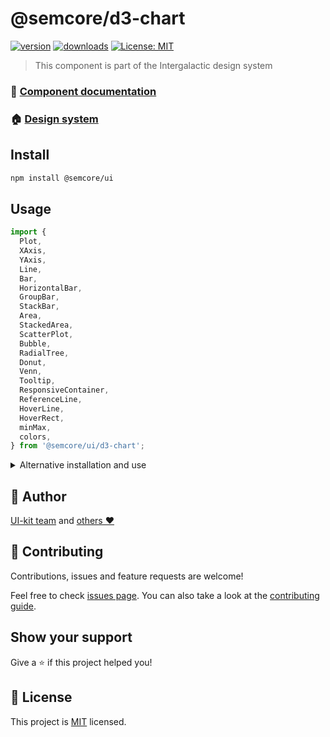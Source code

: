 # @semcore/d3-chart

[![version](https://img.shields.io/npm/v/@semcore/d3-chart.svg)](https://www.npmjs.com/@semcore/d3-chart)
[![downloads](https://img.shields.io/npm/dt/@semcore/d3-chart.svg)](https://www.npmjs.com/package/@semcore/d3-chart)
[![License: MIT](https://img.shields.io/badge/License-MIT-green.svg)](https://github.com/semrush/intergalactic/blob/master/LICENSE)

> This component is part of the Intergalactic design system

### 📖 [Component documentation](https://developer.semrush.com/intergalactic/data-display/d3-chart/)

### 🏠 [Design system](https://developer.semrush.com/intergalactic/)

## Install

```sh
npm install @semcore/ui
```

## Usage

```jsx
import {
  Plot,
  XAxis,
  YAxis,
  Line,
  Bar,
  HorizontalBar,
  GroupBar,
  StackBar,
  Area,
  StackedArea,
  ScatterPlot,
  Bubble,
  RadialTree,
  Donut,
  Venn,
  Tooltip,
  ResponsiveContainer,
  ReferenceLine,
  HoverLine,
  HoverRect,
  minMax,
  colors,
} from '@semcore/ui/d3-chart';
```

<details>
  <summary>Alternative installation and use</summary>

**We do not recommend this usage path due to possible dependency and update issues.**

### Install

You can only install one package from the design system

```sh
npm install @semcore/d3-chart @semcore/core
```

`@semcore/core` - _is the basic package by which we create our components, and it contains all of the common logic
of the components that is discussed below. There should only be one version of the package in the project._

### Usage

You can use the package the same way but without `/ui/` in the import path.

```jsx
import {
  Plot,
  XAxis,
  YAxis,
  Line,
  Bar,
  HorizontalBar,
  GroupBar,
  StackBar,
  Area,
  StackedArea,
  ScatterPlot,
  Bubble,
  RadialTree,
  Donut,
  Venn,
  Tooltip,
  ResponsiveContainer,
  ReferenceLine,
  HoverLine,
  HoverRect,
  minMax,
  colors,
} from '@semcore/d3-chart';
```

</details>

## 👤 Author

[UI-kit team](https://github.com/semrush/intergalactic/blob/master/MAINTAINERS) and [others ❤️](https://github.com/semrush/intergalactic/graphs/contributors)

## 🤝 Contributing

Contributions, issues and feature requests are welcome!

Feel free to check [issues page](https://github.com/semrush/intergalactic/issues). You can also take a look at the [contributing guide](https://github.com/semrush/intergalactic/blob/master/CONTRIBUTING.md).

## Show your support

Give a ⭐️ if this project helped you!

## 📝 License

This project is [MIT](https://github.com/semrush/intergalactic/blob/master/LICENSE) licensed.
